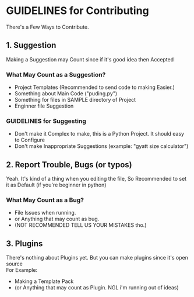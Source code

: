 # GUIDELINES for Contributing

There's a Few Ways to Contribute.

## 1. Suggestion

Making a Suggestion may Count since if it's good idea then Accepted

### What May Count as a Suggestion?

- Project Templates (Recommended to send code to making Easier.)
- Something about Main Code ("puding.py")
- Something for files in SAMPLE directory of Project
- Enginner file Suggestion

### GUIDELINES for Suggesting

- Don't make it Complex to make, this is a Python Project. It should easy to Configure
- Don't make Inappropriate Suggestions (example: "gyatt size calculator")

## 2. Report Trouble, Bugs (or typos)

Yeah. It's kind of a thing when you editing the file, So Recommended to set it as Default (if you're beginner in python)

### What May Count as a Bug?

- File Issues when running.
- or Anything that may count as bug.
- (NOT RECOMMENDED TELL US YOUR MISTAKES tho.)

## 3. Plugins

There's nothing about Plugins yet. But you can make plugins since it's open source  
For Example:

- Making a Template Pack
- (or Anything that may count as Plugin. NGL i'm running out of ideas)
